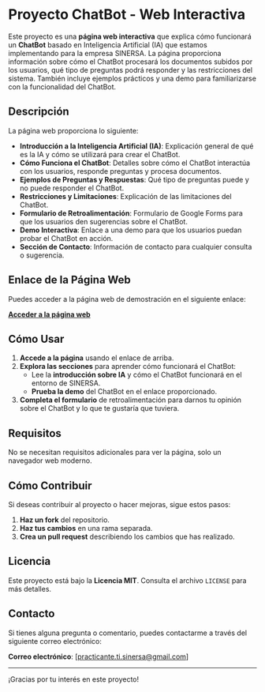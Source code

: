 # Proyecto ChatBot - Web Interactiva

Este proyecto es una **página web interactiva** que explica cómo funcionará un **ChatBot** basado en Inteligencia Artificial (IA) que estamos implementando para la empresa SINERSA. La página proporciona información sobre cómo el ChatBot procesará los documentos subidos por los usuarios, qué tipo de preguntas podrá responder y las restricciones del sistema. También incluye ejemplos prácticos y una demo para familiarizarse con la funcionalidad del ChatBot.

## Descripción

La página web proporciona lo siguiente:

- **Introducción a la Inteligencia Artificial (IA)**: Explicación general de qué es la IA y cómo se utilizará para crear el ChatBot.
- **Cómo Funciona el ChatBot**: Detalles sobre cómo el ChatBot interactúa con los usuarios, responde preguntas y procesa documentos.
- **Ejemplos de Preguntas y Respuestas**: Qué tipo de preguntas puede y no puede responder el ChatBot.
- **Restricciones y Limitaciones**: Explicación de las limitaciones del ChatBot.
- **Formulario de Retroalimentación**: Formulario de Google Forms para que los usuarios den sugerencias sobre el ChatBot.
- **Demo Interactiva**: Enlace a una demo para que los usuarios puedan probar el ChatBot en acción.
- **Sección de Contacto**: Información de contacto para cualquier consulta o sugerencia.

## Enlace de la Página Web

Puedes acceder a la página web de demostración en el siguiente enlace:

[**Acceder a la página web**](https://practicantetisinersa.github.io/web_chatbotsinersa/)

## Cómo Usar

1. **Accede a la página** usando el enlace de arriba.
2. **Explora las secciones** para aprender cómo funcionará el ChatBot:
   - Lee la **introducción sobre IA** y cómo el ChatBot funcionará en el entorno de SINERSA.
   - **Prueba la demo** del ChatBot en el enlace proporcionado.
3. **Completa el formulario** de retroalimentación para darnos tu opinión sobre el ChatBot y lo que te gustaría que tuviera.

## Requisitos

No se necesitan requisitos adicionales para ver la página, solo un navegador web moderno.

## Cómo Contribuir

Si deseas contribuir al proyecto o hacer mejoras, sigue estos pasos:

1. **Haz un fork** del repositorio.
2. **Haz tus cambios** en una rama separada.
3. **Crea un pull request** describiendo los cambios que has realizado.

## Licencia

Este proyecto está bajo la **Licencia MIT**. Consulta el archivo `LICENSE` para más detalles.

## Contacto

Si tienes alguna pregunta o comentario, puedes contactarme a través del siguiente correo electrónico:

**Correo electrónico**: [practicante.ti.sinersa@gmail.com]

---

¡Gracias por tu interés en este proyecto!
